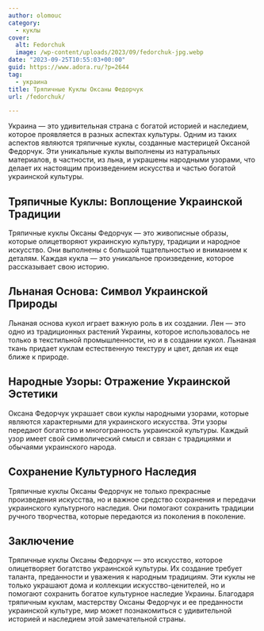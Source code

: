 ```yaml
---
author: olomouc
category:
  - куклы
cover:
  alt: Fedorchuk
  image: /wp-content/uploads/2023/09/fedorchuk-jpg.webp
date: "2023-09-25T10:55:03+00:00"
guid: https://www.adora.ru/?p=2644
tag:
  - украина
title: Тряпичные Куклы Оксаны Федорчук
url: /fedorchuk/

---
```

Украина — это удивительная страна с богатой историей и наследием, которое проявляется в разных аспектах культуры. Одним из таких аспектов являются тряпичные куклы, созданные мастерицей Оксаной Федорчук. Эти уникальные куклы выполнены из натуральных материалов, в частности, из льна, и украшены народными узорами, что делает их настоящим произведением искусства и частью богатой украинской культуры.

## Тряпичные Куклы: Воплощение Украинской Традиции

Тряпичные куклы Оксаны Федорчук — это живописные образы, которые олицетворяют украинскую культуру, традиции и народное искусство. Они выполнены с большой тщательностью и вниманием к деталям. Каждая кукла — это уникальное произведение, которое рассказывает свою историю.

## Льнаная Основа: Символ Украинской Природы

Льнаная основа кукол играет важную роль в их создании. Лен — это одно из традиционных растений Украины, которое использовалось не только в текстильной промышленности, но и в создании кукол. Льнаная ткань придает куклам естественную текстуру и цвет, делая их еще ближе к природе.

## Народные Узоры: Отражение Украинской Эстетики

Оксана Федорчук украшает свои куклы народными узорами, которые являются характерными для украинского искусства. Эти узоры передают богатство и многогранность украинской культуры. Каждый узор имеет свой символический смысл и связан с традициями и обычаями украинского народа.

## Сохранение Культурного Наследия

Тряпичные куклы Оксаны Федорчук не только прекрасные произведения искусства, но и важное средство сохранения и передачи украинского культурного наследия. Они помогают сохранить традиции ручного творчества, которые передаются из поколения в поколение.

## Заключение

Тряпичные куклы Оксаны Федорчук — это искусство, которое олицетворяет богатство украинской культуры. Их создание требует таланта, преданности и уважения к народным традициям. Эти куклы не только украшают дома и коллекции искусство-ценителей, но и помогают сохранить богатое культурное наследие Украины. Благодаря тряпичным куклам, мастерству Оксаны Федорчук и ее преданности украинской культуре, мир может познакомиться с удивительной историей и наследием этой замечательной страны.
